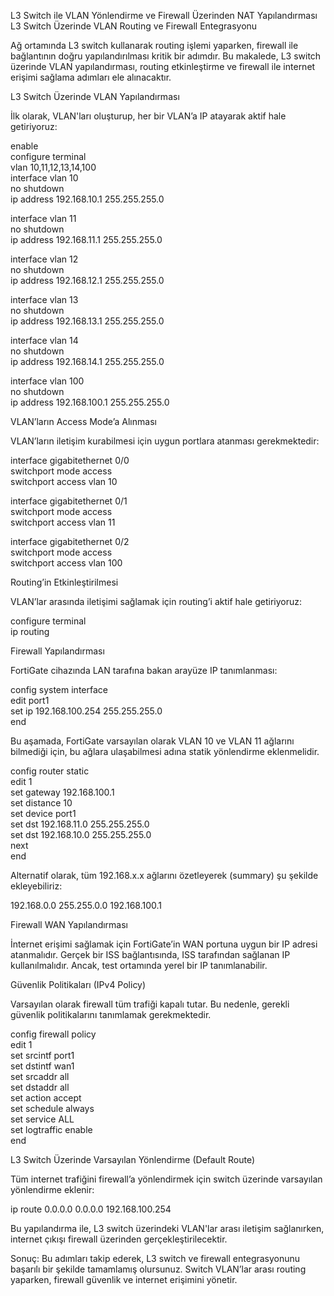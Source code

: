 L3 Switch ile VLAN Yönlendirme ve Firewall Üzerinden NAT Yapılandırması
L3 Switch Üzerinde VLAN Routing ve Firewall Entegrasyonu<br>

Ağ ortamında L3 switch kullanarak routing işlemi yaparken, firewall ile bağlantının doğru yapılandırılması kritik bir adımdır. Bu makalede, L3 switch üzerinde VLAN yapılandırması, routing etkinleştirme ve firewall ile internet erişimi sağlama adımları ele alınacaktır.<br>

L3 Switch Üzerinde VLAN Yapılandırması<br>

İlk olarak, VLAN'ları oluşturup, her bir VLAN’a IP atayarak aktif hale getiriyoruz:<br>

enable<br> configure terminal<br> vlan 10,11,12,13,14,100<br> interface vlan 10<br> no shutdown<br> ip address 192.168.10.1 255.255.255.0<br>

interface vlan 11<br> no shutdown<br> ip address 192.168.11.1 255.255.255.0<br>

interface vlan 12<br> no shutdown<br> ip address 192.168.12.1 255.255.255.0<br>

interface vlan 13<br> no shutdown<br> ip address 192.168.13.1 255.255.255.0<br>

interface vlan 14<br> no shutdown<br> ip address 192.168.14.1 255.255.255.0<br>

interface vlan 100<br> no shutdown<br> ip address 192.168.100.1 255.255.255.0<br>

VLAN’ların Access Mode’a Alınması<br>

VLAN’ların iletişim kurabilmesi için uygun portlara atanması gerekmektedir:<br>

interface gigabitethernet 0/0<br> switchport mode access<br> switchport access vlan 10<br>

interface gigabitethernet 0/1<br> switchport mode access<br> switchport access vlan 11<br>

interface gigabitethernet 0/2<br> switchport mode access<br> switchport access vlan 100<br>

Routing’in Etkinleştirilmesi<br>

VLAN’lar arasında iletişimi sağlamak için routing’i aktif hale getiriyoruz:<br>

configure terminal<br> ip routing<br>

Firewall Yapılandırması<br>

FortiGate cihazında LAN tarafına bakan arayüze IP tanımlanması:<br>

config system interface<br> edit port1<br> set ip 192.168.100.254 255.255.255.0<br> end<br>

Bu aşamada, FortiGate varsayılan olarak VLAN 10 ve VLAN 11 ağlarını bilmediği için, bu ağlara ulaşabilmesi adına statik yönlendirme eklenmelidir.<br>

config router static<br> edit 1<br> set gateway 192.168.100.1<br> set distance 10<br> set device port1<br> set dst 192.168.11.0 255.255.255.0<br> set dst 192.168.10.0 255.255.255.0<br> next<br> end<br>

Alternatif olarak, tüm 192.168.x.x ağlarını özetleyerek (summary) şu şekilde ekleyebiliriz:<br>

192.168.0.0 255.255.0.0 192.168.100.1<br>

Firewall WAN Yapılandırması<br>

İnternet erişimi sağlamak için FortiGate’in WAN portuna uygun bir IP adresi atanmalıdır. Gerçek bir ISS bağlantısında, ISS tarafından sağlanan IP kullanılmalıdır. Ancak, test ortamında yerel bir IP tanımlanabilir.<br>

Güvenlik Politikaları (IPv4 Policy)<br>

Varsayılan olarak firewall tüm trafiği kapalı tutar. Bu nedenle, gerekli güvenlik politikalarını tanımlamak gerekmektedir.<br>

config firewall policy<br> edit 1<br> set srcintf port1<br> set dstintf wan1<br> set srcaddr all<br> set dstaddr all<br> set action accept<br> set schedule always<br> set service ALL<br> set logtraffic enable<br> end<br>

L3 Switch Üzerinde Varsayılan Yönlendirme (Default Route)<br>

Tüm internet trafiğini firewall’a yönlendirmek için switch üzerinde varsayılan yönlendirme eklenir:<br>

ip route 0.0.0.0 0.0.0.0 192.168.100.254<br>

Bu yapılandırma ile, L3 switch üzerindeki VLAN'lar arası iletişim sağlanırken, internet çıkışı firewall üzerinden gerçekleştirilecektir.<br>

Sonuç: Bu adımları takip ederek, L3 switch ve firewall entegrasyonunu başarılı bir şekilde tamamlamış olursunuz. Switch VLAN’lar arası routing yaparken, firewall güvenlik ve internet erişimini yönetir.<br>
